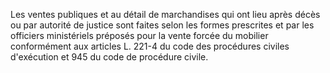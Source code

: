 Les ventes publiques et au détail de marchandises qui ont lieu après décès ou par autorité de justice sont faites selon les formes prescrites et par les officiers ministériels préposés pour la vente forcée du mobilier conformément aux articles L. 221-4 du code des procédures civiles d'exécution et 945 du code de procédure civile.


